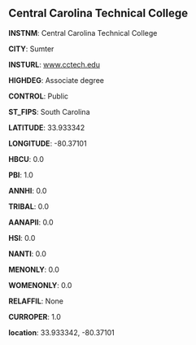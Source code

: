 
Central Carolina Technical College
---
**INSTNM**: Central Carolina Technical College

**CITY**: Sumter

**INSTURL**: www.cctech.edu

**HIGHDEG**: Associate degree

**CONTROL**: Public

**ST_FIPS**: South Carolina

**LATITUDE**: 33.933342

**LONGITUDE**: -80.37101

**HBCU**: 0.0

**PBI**: 1.0

**ANNHI**: 0.0

**TRIBAL**: 0.0

**AANAPII**: 0.0

**HSI**: 0.0

**NANTI**: 0.0

**MENONLY**: 0.0

**WOMENONLY**: 0.0

**RELAFFIL**: None

**CURROPER**: 1.0

**location**: 33.933342, -80.37101